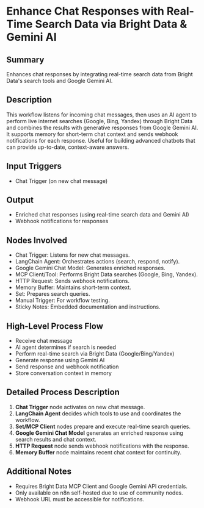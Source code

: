 # Enhance Chat Responses with Real-Time Search Data via Bright Data & Gemini AI

## Summary
Enhances chat responses by integrating real-time search data from Bright Data's search tools and Google Gemini AI.

## Description
This workflow listens for incoming chat messages, then uses an AI agent to perform live internet searches (Google, Bing, Yandex) through Bright Data and combines the results with generative responses from Google Gemini AI. It supports memory for short-term chat context and sends webhook notifications for each response. Useful for building advanced chatbots that can provide up-to-date, context-aware answers.

## Input Triggers
- Chat Trigger (on new chat message)

## Output
- Enriched chat responses (using real-time search data and Gemini AI)
- Webhook notifications for responses

## Nodes Involved
- Chat Trigger: Listens for new chat messages.
- LangChain Agent: Orchestrates actions (search, respond, notify).
- Google Gemini Chat Model: Generates enriched responses.
- MCP Client/Tool: Performs Bright Data searches (Google, Bing, Yandex).
- HTTP Request: Sends webhook notifications.
- Memory Buffer: Maintains short-term context.
- Set: Prepares search queries.
- Manual Trigger: For workflow testing.
- Sticky Notes: Embedded documentation and instructions.

## High-Level Process Flow
- Receive chat message
- AI agent determines if search is needed
- Perform real-time search via Bright Data (Google/Bing/Yandex)
- Generate response using Gemini AI
- Send response and webhook notification
- Store conversation context in memory

## Detailed Process Description
1. **Chat Trigger** node activates on new chat message.
2. **LangChain Agent** decides which tools to use and coordinates the workflow.
3. **Set/MCP Client** nodes prepare and execute real-time search queries.
4. **Google Gemini Chat Model** generates an enriched response using search results and chat context.
5. **HTTP Request** node sends webhook notifications with the response.
6. **Memory Buffer** node maintains recent chat context for continuity.

## Additional Notes
- Requires Bright Data MCP Client and Google Gemini API credentials.
- Only available on n8n self-hosted due to use of community nodes.
- Webhook URL must be accessible for notifications.
